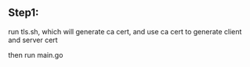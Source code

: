 
## Step1:

run tls.sh, which will generate ca cert, and use ca cert to generate client and server cert

then run main.go

